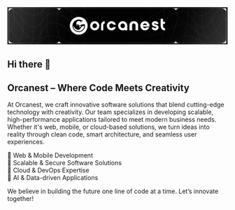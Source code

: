 <img src="https://github.com/orcanest/orcanest/blob/main/orkanest-company.png?raw=true"/>

## Hi there 👋

<h2>Orcanest – Where Code Meets Creativity</h2>

At Orcanest, we craft innovative software solutions that blend cutting-edge technology with creativity. Our team specializes in developing scalable, high-performance applications tailored to meet modern business needs. Whether it's web, mobile, or cloud-based solutions, we turn ideas into reality through clean code, smart architecture, and seamless user experiences.
<br/>

🔹 Web & Mobile Development <br/>
🔹 Scalable & Secure Software Solutions <br/>
🔹 Cloud & DevOps Expertise <br/>
🔹 AI & Data-driven Applications <br/>

We believe in building the future one line of code at a time. Let’s innovate together!
